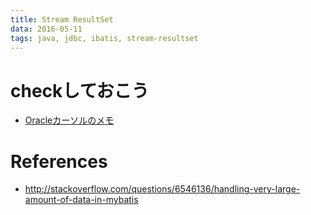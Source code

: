 ```yaml
---
title: Stream ResultSet
data: 2016-05-11
tags: java, jdbc, ibatis, stream-resultset
---
```



# checkしておこう

+ [Oracleカーソルのメモ](http://jis.hatenablog.com/entry/2013/10/21/135117)


# References

+ <http://stackoverflow.com/questions/6546136/handling-very-large-amount-of-data-in-mybatis>
